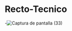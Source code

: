 # Recto-Tecnico
-![Captura de pantalla (33)](https://user-images.githubusercontent.com/83931760/148919202-1e4cdcd5-c2db-4f4a-aa4e-fca348b4ff1c.png)
